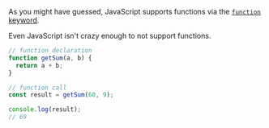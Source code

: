 As you might have guessed, JavaScript supports functions via the [`function` keyword](https://developer.mozilla.org/en-US/docs/Web/JavaScript/Reference/Operators/function).

Even JavaScript isn't crazy enough to not support functions.

```js
// function declaration
function getSum(a, b) {
  return a + b;
}

// function call
const result = getSum(60, 9);

console.log(result);
// 69
```